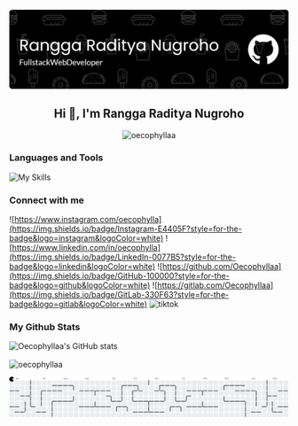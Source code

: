 ![My Github Banner](./images/github-header-image.png)

<h2 align="center">Hi 👋, I'm Rangga Raditya Nugroho</h2>

<p align="center"> <img src="https://komarev.com/ghpvc/?username=oecophyllaa&label=Profile%20views&color=0e75b6&style=flat" alt="oecophyllaa" /> </p>

### Languages and Tools
![My Skills](https://go-skill-icons.vercel.app/api/icons?i=html,css,js,php,bootstrap,tailwind,codeigniter,laravel,vite,vue,react,nuxt,next,postman,mysql,postgresql,mongodb,metabase&theme=light&perline=10)

### Connect with me
![https://www.instagram.com/oecophylla](https://img.shields.io/badge/Instagram-E4405F?style=for-the-badge&logo=instagram&logoColor=white)
![https://www.linkedin.com/in/oecophylla](https://img.shields.io/badge/LinkedIn-0077B5?style=for-the-badge&logo=linkedin&logoColor=white)
![https://github.com/Oecophyllaa](https://img.shields.io/badge/GitHub-100000?style=for-the-badge&logo=github&logoColor=white)
![https://gitlab.com/Oecophyllaa](https://img.shields.io/badge/GitLab-330F63?style=for-the-badge&logo=gitlab&logoColor=white)
![tiktok](https://img.shields.io/badge/TikTok-000000?style=for-the-badge&logo=tiktok&logoColor=white)


### My Github Stats
![Oecophyllaa's GitHub stats](https://github-readme-stats.vercel.app/api?username=oecophylla&show_icons=true&theme=github_dark)
<p><img align="center" src="https://github-readme-streak-stats.herokuapp.com/?user=oecophyllaa&" alt="oecophyllaa" /></p>
<picture>
  <source media="(prefers-color-scheme: dark)" srcset="https://raw.githubusercontent.com/oecophyllaa/oecophyllaa/output/pacman-contribution-graph-dark.svg">
  <source media="(prefers-color-scheme: light)" srcset="https://raw.githubusercontent.com/oecophyllaa/oecophyllaa/output/pacman-contribution-graph.svg">
  <img alt="pacman contribution graph" src="https://raw.githubusercontent.com/oecophyllaa/oecophyllaa/output/pacman-contribution-graph.svg">
</picture>
